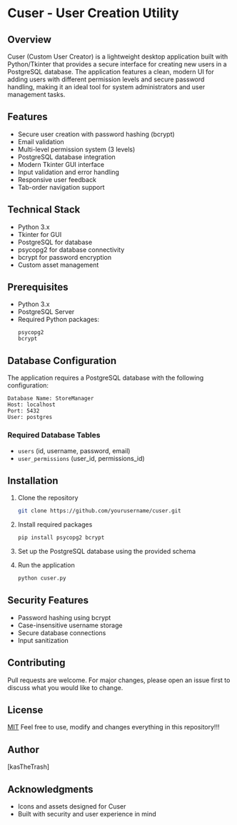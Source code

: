 # Cuser - User Creation Utility

## Overview
Cuser (Custom User Creator) is a lightweight desktop application built with Python/Tkinter that provides a secure interface for creating new users in a PostgreSQL database. The application features a clean, modern UI for adding users with different permission levels and secure password handling, making it an ideal tool for system administrators and user management tasks.

## Features
- Secure user creation with password hashing (bcrypt)
- Email validation
- Multi-level permission system (3 levels)
- PostgreSQL database integration
- Modern Tkinter GUI interface
- Input validation and error handling
- Responsive user feedback
- Tab-order navigation support

## Technical Stack
- Python 3.x
- Tkinter for GUI
- PostgreSQL for database
- psycopg2 for database connectivity
- bcrypt for password encryption
- Custom asset management

## Prerequisites
- Python 3.x
- PostgreSQL Server
- Required Python packages:
  ```
  psycopg2
  bcrypt
  ```

## Database Configuration
The application requires a PostgreSQL database with the following configuration:
```
Database Name: StoreManager
Host: localhost
Port: 5432
User: postgres
```

### Required Database Tables
- `users` (id, username, password, email)
- `user_permissions` (user_id, permissions_id)

## Installation
1. Clone the repository
   ```bash
   git clone https://github.com/yourusername/cuser.git
   ```

2. Install required packages
   ```bash
   pip install psycopg2 bcrypt
   ```

3. Set up the PostgreSQL database using the provided schema

4. Run the application
   ```bash
   python cuser.py
   ```

## Security Features
- Password hashing using bcrypt
- Case-insensitive username storage
- Secure database connections
- Input sanitization

## Contributing
Pull requests are welcome. For major changes, please open an issue first to discuss what you would like to change.

## License
[MIT](https://choosealicense.com/licenses/mit/)
Feel free to use, modify and changes everything in this repository!!!

## Author
[kasTheTrash]

## Acknowledgments
- Icons and assets designed for Cuser
- Built with security and user experience in mind
